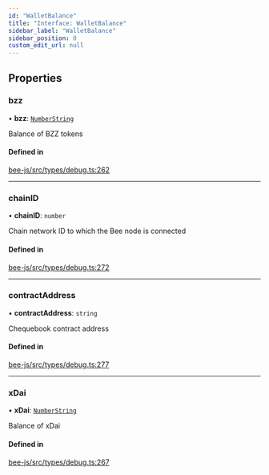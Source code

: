 ```yaml
---
id: "WalletBalance"
title: "Interface: WalletBalance"
sidebar_label: "WalletBalance"
sidebar_position: 0
custom_edit_url: null
---
```


## Properties

### bzz

• **bzz**: [`NumberString`](../types/NumberString.md)

Balance of BZZ tokens

#### Defined in

[bee-js/src/types/debug.ts:262](https://github.com/ethersphere/bee-js/blob/2c8b9d1/src/types/debug.ts#L262)

___

### chainID

• **chainID**: `number`

Chain network ID to which the Bee node is connected

#### Defined in

[bee-js/src/types/debug.ts:272](https://github.com/ethersphere/bee-js/blob/2c8b9d1/src/types/debug.ts#L272)

___

### contractAddress

• **contractAddress**: `string`

Chequebook contract address

#### Defined in

[bee-js/src/types/debug.ts:277](https://github.com/ethersphere/bee-js/blob/2c8b9d1/src/types/debug.ts#L277)

___

### xDai

• **xDai**: [`NumberString`](../types/NumberString.md)

Balance of xDai

#### Defined in

[bee-js/src/types/debug.ts:267](https://github.com/ethersphere/bee-js/blob/2c8b9d1/src/types/debug.ts#L267)
